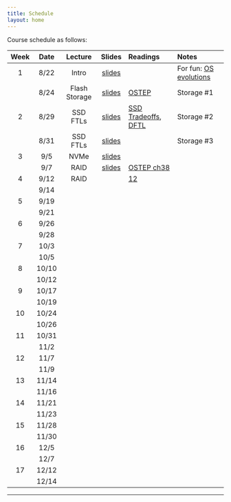 ```yaml
---
title: Schedule
layout: home
---
```



Course schedule as follows:

| **Week** | **Date** | **Lecture**   | **Slides**                                                                                   | **Readings**                                                                                                                                                          | **Notes**
| :--:     | :--:     | :--:          | :--:                                                                                         | :----------                                                                                                                                                           | :---
| 1        | 8/22     | Intro         | [slides](https://drive.google.com/file/d/1QqzvsYbwKKn0X9Gl4YQRWBnnbM91CLcH/view?usp=sharing) |                                                                                                                                                                       | For fun: [OS evolutions](https://people.cs.rutgers.edu/~pxk/416/notes/01-intro.html) | Course logistics and OS introduction
|          | 8/24     | Flash Storage | [slides](https://drive.google.com/file/d/1ZrqC1K8YXPuv-cY6WaSnlnFhDHH4jYM8/view?usp=sharing) | [OSTEP](https://pages.cs.wisc.edu/~remzi/OSTEP/file-ssd.pdf)                                                                                                          | Storage #1
| 2        | 8/29     | SSD FTLs      | [slides](https://drive.google.com/file/d/1FrDJ8fXTDoE2m4kV8xt1Y1_LkOTVpIW0/view?usp=sharing) | [SSD Tradeoffs](https://www.usenix.org/legacy/event/usenix08/tech/full_papers/agrawal/agrawal.pdf), [DFTL](https://www.cse.psu.edu/~buu1/papers/ps/dftl-asplos09.pdf) | Storage #2
|          | 8/31     | SSD FTLs      | [slides](https://drive.google.com/file/d/1QyQGA3rd0LU7ft6aqYGv_lwE54Yyeo4Z/view?usp=sharing) |                                                                                                                                                                       | Storage #3
| 3        | 9/5      | NVMe          | [slides](https://drive.google.com/file/d/1zNyqe5iD2fZrK4qhV77ppeWM2-BwBbBL/view?usp=sharing) |
|          | 9/7      | RAID          | [slides]()                                                                                   | [OSTEP ch38](https://pages.cs.wisc.edu/~remzi/OSTEP/file-raid.pdf)
| 4        | 9/12     | RAID          |                                                                                              | [1](https://www.cs.cmu.edu/~garth/RAIDpaper/Patterson88.pdf)[2](https://www.usenix.org/system/files/conference/fast16/fast16-papers-schroeder.pdf)
|          | 9/14     |               |
| 5        | 9/19     |               |
|          | 9/21     |               |
| 6        | 9/26     |               |
|          | 9/28     |               |
| 7        | 10/3     |               |
|          | 10/5     |               |
| 8        | 10/10    |               |
|          | 10/12    |               |
| 9        | 10/17    |               |
|          | 10/19    |               |
| 10       | 10/24    |               |
|          | 10/26    |               |
| 11       | 10/31    |               |
|          | 11/2     |               |
| 12       | 11/7     |               |
|          | 11/9     |               |
| 13       | 11/14    |               |
|          | 11/16    |               |
| 14       | 11/21    |               |
|          | 11/23    |               |
| 15       | 11/28    |               |
|          | 11/30    |               |
| 16       | 12/5     |               |
|          | 12/7     |               |
| 17       | 12/12    |               |
|          | 12/14    |               |


----

